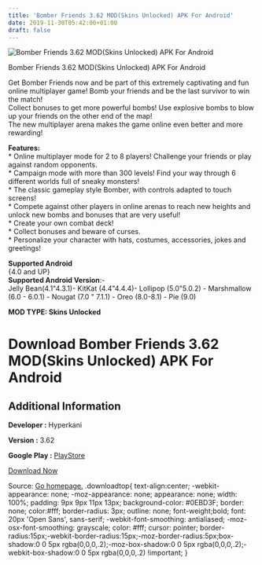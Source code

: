 ```yaml
---
title: 'Bomber Friends 3.62 MOD(Skins Unlocked) APK For Android'
date: 2019-11-30T05:42:00+01:00
draft: false
---
```


![Bomber Friends 3.62 MOD(Skins Unlocked) APK For Android](https://i0.wp.com/apkhome.net/wp-content/uploads/2019/11/Bomber-Friends-2.png "Bomber Friends 3.62 MOD(Skins Unlocked) APK For Android")

  

Bomber Friends 3.62 MOD(Skins Unlocked) APK For Android

Get Bomber Friends now and be part of this extremely captivating and fun online multiplayer game! Bomb your friends and be the last survivor to win the match!  
Collect bonuses to get more powerful bombs! Use explosive bombs to blow up your friends on the other end of the map!  
The new multiplayer arena makes the game online even better and more rewarding!

**Features:**  
\* Online multiplayer mode for 2 to 8 players! Challenge your friends or play against random opponents.  
\* Campaign mode with more than 300 levels! Find your way through 6 different worlds full of sneaky monsters!  
\* The classic gameplay style Bomber, with controls adapted to touch screens!  
\* Compete against other players in online arenas to reach new heights and unlock new bombs and bonuses that are very useful!  
\* Create your own combat deck!  
\* Collect bonuses and beware of curses.  
\* Personalize your character with hats, costumes, accessories, jokes and greetings!

**Supported Android**  
{4.0 and UP}  
**Supported Android Version**:-  
Jelly Bean(4.1"4.3.1)- KitKat (4.4"4.4.4)- Lollipop (5.0"5.0.2) - Marshmallow (6.0 - 6.0.1) - Nougat (7.0 " 7.1.1) - Oreo (8.0-8.1) - Pie (9.0)

**MOD TYPE: Skins Unlocked**

Download Bomber Friends 3.62 MOD(Skins Unlocked) APK For Android
================================================================

Additional Information
----------------------

**Developer :** Hyperkani

**Version :** 3.62

**Google Play :** [PlayStore](https://play.google.com/store/apps/details?id=com.hyperkani.bomberfriends)

  

[Download Now](https://store4app.co/post/bomber-friends-3-62-mod-skins-unlocked-apk-for-android_1575046673)

  
Source: [Go homepage.](https://store4app.co/post/bomber-friends-3-62-mod-skins-unlocked-apk-for-android_1575046673) .downloadtop{ text-align:center; -webkit-appearance: none; -moz-appearance: none; appearance: none; width: 100%; padding: 9px 9px 11px 13px; background-color: #0EBD3F; border: none; color:#fff; border-radius: 3px; outline: none; font-weight;bold; font: 20px 'Open Sans', sans-serif; -webkit-font-smoothing: antialiased; -moz-osx-font-smoothing: grayscale; color: #fff; cursor: pointer; border-radius:15px;-webkit-border-radius:15px;-moz-border-radius:5px;box-shadow:0 0 5px rgba(0,0,0,.2);-moz-box-shadow:0 0 5px rgba(0,0,0,.2);-webkit-box-shadow:0 0 5px rgba(0,0,0,.2) !important; }